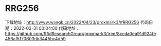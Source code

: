 # RRG256
下载地址：http://www.wangk.cn/2022/04/23/proxmark3/#RRG256
代码日期：2022-03-31 00:04:00
代码地址：https://github.com/RfidResearchGroup/proxmark3/tree/8ccda0ea91d924fe456af5170603db3445bc4d59

